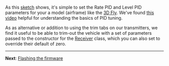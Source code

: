 As this
[sketch](https://github.com/simondlevy/Hackflight/blob/master/examples/Ladybug/DSMX/DSMX.ino#L46-L62)
shows, it's simple to set the Rate PID and Level PID parameters for your a
model (airframe) like the [3D Fly](https://www.thingiverse.com/thing:2519301).
We've found [this video](https://www.youtube.com/watch?v=30Au6sEv6-o) helpful
for understanding the basics of PID tuning.

As as alternative or addition to using the trim tabs on our transmitters, we
find it useful to be able to trim-out the vehicle with a set of
parameters passed to the constructor for the 
[Receiver](https://github.com/simondlevy/Hackflight/blob/master/src/receiver.hpp)
class, which you can also
set to override their default of zero.

<hr>

<b>Next</b>: [Flashing the firmware](https://github.com/simondlevy/Hackflight/wiki/L.04-Flashing-the-firmware)
